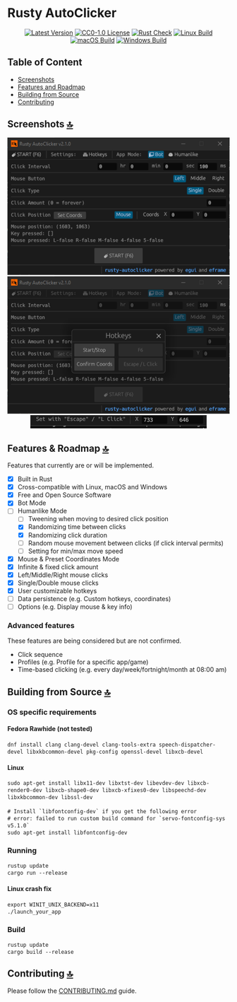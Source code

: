 # Rusty AutoClicker

<div align="center">

[![Latest Version](https://img.shields.io/github/v/tag/MrTanoshii/rusty-autoclicker.svg?label=Version&sort=semver&color=orange)](https://github.com/MrTanoshii/rusty-autoclicker/releases)
[![CC0-1.0 License](https://img.shields.io/badge/License-CC0--1.0-blue)](https://github.com/MrTanoshii/rusty-autoclicker/blob/main/LICENSE)
[![Rust Check](https://github.com/MrTanoshii/rusty-autoclicker/actions/workflows/rust_check.yml/badge.svg)](https://github.com/MrTanoshii/rusty-autoclicker/actions/workflows/rust_check.yml)
[![Linux Build](https://github.com/MrTanoshii/rusty-autoclicker/actions/workflows/linux_build.yml/badge.svg)](https://github.com/MrTanoshii/rusty-autoclicker/actions/workflows/linux_build.yml)
[![macOS Build](https://github.com/MrTanoshii/rusty-autoclicker/actions/workflows/macos_build.yml/badge.svg)](https://github.com/MrTanoshii/rusty-autoclicker/actions/workflows/macos_build.yml)
[![Windows Build](https://github.com/MrTanoshii/rusty-autoclicker/actions/workflows/windows_build.yml/badge.svg)](https://github.com/MrTanoshii/rusty-autoclicker/actions/workflows/windows_build.yml)

</div>

## Table of Content

- [Screenshots](#screenshots-top)
- [Features and Roadmap](#features--roadmap-top)
- [Building from Source](#building-from-source-top)
- [Contributing](#contributing-top)

## Screenshots [:top:](#table-of-content)

<div align="center">
  
[![](/screenshots/v2.1.0/rusty-autoclicker_0dnvDPcANp.png?raw=true "Main Interface")](#)
[![](/screenshots/v2.1.0/rusty-autoclicker_a4asg2fXnT.png?raw=true "Hotkey Change")](#)
[![](/screenshots/v2.1.0/rusty-autoclicker_ClJzyc8yHz.png?raw=true "Setting Coordinates")](#)
  
</div>

## Features & Roadmap [:top:](#table-of-content)

Features that currently are or will be implemented.

- [x] Built in Rust
- [x] Cross-compatible with Linux, macOS and Windows
- [x] Free and Open Source Software
- [x] Bot Mode
- [ ] Humanlike Mode
  - [ ] Tweening when moving to desired click position
  - [x] Randomizing time between clicks
  - [x] Randomizing click duration
  - [ ] Random mouse movement between clicks (if click interval permits)
  - [ ] Setting for min/max move speed
- [x] Mouse & Preset Coordinates Mode
- [x] Infinite & fixed click amount
- [x] Left/Middle/Right mouse clicks
- [x] Single/Double mouse clicks
- [x] User customizable hotkeys
- [ ] Data persistence (e.g. Custom hotkeys, coordinates)
- [ ] Options (e.g. Display mouse & key info)

### Advanced features

These features are being considered but are not confirmed.

- Click sequence
- Profiles (e.g. Profile for a specific app/game)
- Time-based clicking (e.g. every day/week/fortnight/month at 08:00 am)

## Building from Source [:top:](#table-of-content)

### OS specific requirements

#### Fedora Rawhide (not tested)

```shell
dnf install clang clang-devel clang-tools-extra speech-dispatcher-devel libxkbcommon-devel pkg-config openssl-devel libxcb-devel
```

#### Linux

```shell
sudo apt-get install libx11-dev libxtst-dev libevdev-dev libxcb-render0-dev libxcb-shape0-dev libxcb-xfixes0-dev libspeechd-dev libxkbcommon-dev libssl-dev

# Install `libfontconfig-dev` if you get the following error
# error: failed to run custom build command for `servo-fontconfig-sys v5.1.0`
sudo apt-get install libfontconfig-dev
```

### Running

```shell
rustup update
cargo run --release
```

#### Linux crash fix

```shell
export WINIT_UNIX_BACKEND=x11
./launch_your_app
```

### Build

```shell
rustup update
cargo build --release
```

## Contributing [:top:](#table-of-content)

Please follow the [CONTRIBUTING.md](CONTRIBUTING.md) guide.
